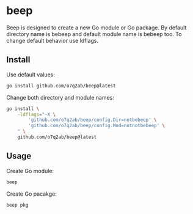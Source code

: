 # beep

Beep is designed to create a new Go module or Go package. By default directory name is bebeep and default module name is bebeep too. To change default behavior use ldflags.

## Install

Use default values:
```sh
go install github.com/o7q2ab/beep@latest
```

Change both directory and module names:
```sh
go install \
    -ldflags="-X \
        'github.com/o7q2ab/beep/config.Dir=notbebeep' \
        'github.com/o7q2ab/beep/config.Mod=notnotbebeep' \
    " \
    github.com/o7q2ab/beep@latest
```

## Usage

Create Go module:

```sh
beep
```

Create Go pacakge:

```sh
beep pkg
```
